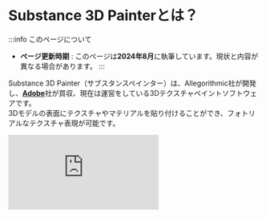 # Substance 3D Painterとは？

:::info このページについて

- **ページ更新時期** : このページは**2024年8月**に執筆しています。現状と内容が異なる場合があります。
:::

Substance 3D Painter（サブスタンスペインター）は、Allegorithmic社が開発し、[**Adobe**](https://www.adobe.com/home)社が買収、現在は運営をしている3Dテクスチャペイントソフトウェアです。  
3Dモデルの表面にテクスチャやマテリアルを貼り付けることができ、フォトリアルなテクスチャ表現が可能です。

<div style={{ position: 'relative', paddingBottom: '56.25%', height: 0, overflow: 'hidden', maxWidth: '100%', height: 'auto' }}>
	<iframe 
		src="https://www.youtube.com/embed/hZlNwrw-EOo?si=0so6RBXHaW31QPM7" 
		title="YouTube video player" 
		frameBorder="0" 
		allow="accelerometer; autoplay; clipboard-write; encrypted-media; gyroscope; picture-in-picture; web-share" 
		referrerPolicy="strict-origin-when-cross-origin" 
		allowFullScreen 
		style={{ position: 'absolute', top: 0, left: 0, width: '100%', height: '100%' }}
	/>
</div>

